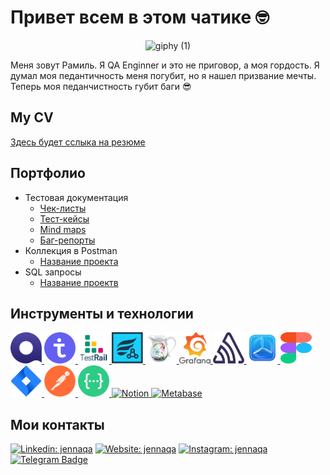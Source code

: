# Привет всем в этом чатике 🤓

<div align="center">

![giphy (1)](https://user-images.githubusercontent.com/125150116/218581304-162f73d6-20f3-42cb-9cc0-0ec453567cea.gif)

</div>


Меня зовут Рамиль. Я QA Enginner и это не приговор, а моя гордость. Я думал моя педантичность меня погубит, но я нашел призвание мечты. Теперь моя педанчистность губит баги 😎

## My CV 
[Здесь будет сслыка на резюме](https://hh.ru/resume/c02c0b9aff0bb723110039ed1f564163554631)
## Портфолио 
- Тестовая документация
  -  [Чек-листы](https://ссылочку_сюда)
  -  [Тест-кейсы](https://ссылочку_сюда)
  -  [Mind maps](https://ссылочку_сюда)
  -  [Баг-репорты](https://ссылочку_сюда)
- Коллекция в Postman 
  -  [Название проекта](https://ссылочку_сюда)
- SQL запросы 
  -  [Название проектв](https://ссылочку_сюда)
  
## Инструменты и технологии

<p align="left">
<a href="https://qase.io/">
<img src="https://github.com/qajenna/qajenna/blob/main/icons/Qase.io.png" alt="Qase.io" width="50" height="50" />
</a>
<a href="https://testit.software/">
<img src="https://github.com/qajenna/qajenna/blob/main/icons/TestIT.png" alt="TestIT" width="50" height="50" />
</a>
<a href="https://www.gurock.com/testrail">
<img src="https://github.com/qajenna/qajenna/blob/main/icons/TestRail.png" alt="TestRail" width="50" height="50" />
</a>
<a href="https://marketplace.atlassian.com/apps/1014681/zephyr-squad-test-management-for-jira?tab=overview&hosting=cloud">
<img src="https://github.com/qajenna/qajenna/blob/main/icons/Zephyr.png" alt="Zephyr" width="50" height="50" />
</a>
<a href="https://www.charlesproxy.com/">
<img src="https://github.com/qajenna/qajenna/blob/main/icons/Charles.png" alt="Charles" width="50" height="50" />
</a>

<a href="https://grafana.com/">
<img src="https://github.com/qajenna/qajenna/blob/main/icons/Grafana.png" alt="Grafana" width="50" height="50" />
</a>

<a href="https://sentry.io/welcome/">
<img src="https://github.com/qajenna/qajenna/blob/main/icons/Sentry.png" alt="Sentry" width="50" height="50" />
</a>


<a href="https://developer.apple.com/testflight/">
<img src="https://github.com/qajenna/qajenna/blob/main/icons/Testflight.png" alt="Testflight" width="50" height="50" />
</a> 

<a href="https://figma.com">
<img src="https://github.com/qajenna/qajenna/blob/main/icons/Figma.svg" alt="Figma" width="50" height="50" /> 
</a>

<a href="https://www.atlassian.com/software/jira">
<img src="https://github.com/qajenna/qajenna/blob/main/icons/Jira.png" alt="Jira" width="50" height="50" />
</a>
<a href="https://www.postman.com/">
<img src="https://github.com/qajenna/qajenna/blob/main/icons/Postman.png" alt="Postman" width="50" height="50" />
</a>
<a href="https://swagger.io/">
<img src="https://github.com/qajenna/qajenna/blob/main/icons/swagger.png" alt="Swagger" width="50" height="50" />
</a>


<a href="https://www.notion.so/wikis/">
<img src="https://github.com/Rami-GN/qaramil/blob/main/icon/Notion-logo.svg.png" alt="Notion" width="50" height="50" />
</a>



<a href="https://www.metabase.com/">
<img src="https://github.com/Rami-GN/qaramil/blob/main/icon/images.jpg" alt="Metabase" width="50" height="50" />
</a>

</p>

## Мои контакты

[![Linkedin: jennaqa](https://img.shields.io/badge/-LinkedIn-0e76a8?style=flat-square&logo=Linkedin&logoColor=white)](https://linkedin.com/in)
[![Website: jennaqa](https://img.shields.io/badge/Website-3b5998?style=flat-square&logo=google-chrome&logoColor=white)](https://rami-gn.github.io)
[![Instagram: jennaqa](https://img.shields.io/badge/-Instagram-e4405f?style=flat-square&logo=Instagram&logoColor=white)](https://instagram.com/4yD1k)
[![Telegram Badge](https://img.shields.io/badge/-Telegram-0088cc?style=flat-square&logo=Telegram&logoColor=white)](https://t.me/colddepo)
